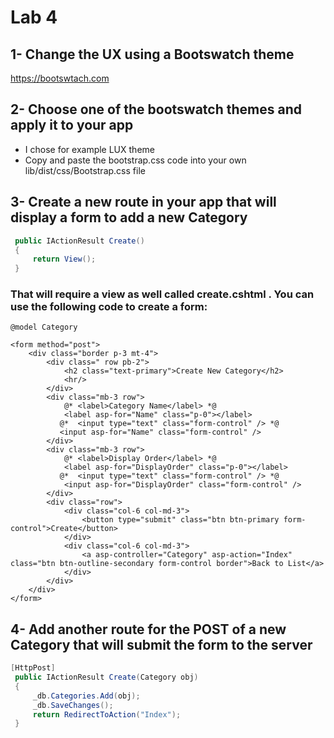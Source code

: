 # Lab 4

## 1- Change the UX using a Bootswatch theme
https://bootswtach.com

## 2- Choose one of the bootswatch themes and apply it to your app

- I chose for example LUX theme
- Copy and paste the bootstrap.css code into your own lib/dist/css/Bootstrap.css file

## 3- Create a new route in your app that will display a form to add a new Category

```C#
 public IActionResult Create()
 {
     return View();
 }

```
### That will require a view as well called create.cshtml . You can use the following code to create a form:

```razor
@model Category

<form method="post">
    <div class="border p-3 mt-4">
        <div class=" row pb-2">
            <h2 class="text-primary">Create New Category</h2>
            <hr/>
        </div>
        <div class="mb-3 row">
            @* <label>Category Name</label> *@
            <label asp-for="Name" class="p-0"></label>
           @*  <input type="text" class="form-control" /> *@
           <input asp-for="Name" class="form-control" />
        </div>
        <div class="mb-3 row">
            @* <label>Display Order</label> *@
            <label asp-for="DisplayOrder" class="p-0"></label>
           @*  <input type="text" class="form-control" /> *@
            <input asp-for="DisplayOrder" class="form-control" />
        </div>
        <div class="row">
            <div class="col-6 col-md-3">
                <button type="submit" class="btn btn-primary form-control">Create</button>
            </div>
            <div class="col-6 col-md-3">
                <a asp-controller="Category" asp-action="Index" class="btn btn-outline-secondary form-control border">Back to List</a>
            </div>
        </div>     
    </div>
</form>
```

## 4- Add another route for the POST of a new Category that will submit the form to the server 

```C#
[HttpPost]
 public IActionResult Create(Category obj)
 {
     _db.Categories.Add(obj);
     _db.SaveChanges();
     return RedirectToAction("Index");
 }
```

